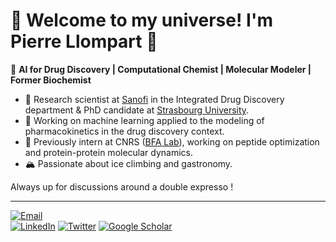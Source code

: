 # 🌌 Welcome to my universe! I'm Pierre Llompart 🚀

🔬 **AI for Drug Discovery | Computational Chemist | Molecular Modeler | Former Biochemist** 

- 🧠 Research scientist at [Sanofi](https://www.sanofi.fr/fr) in the Integrated Drug Discovery department & PhD candidate at [Strasbourg University](https://complex-matter.unistra.fr/equipes-de-recherche/laboratoire-de-chemoinformatique/team/).  
- 🔬 Working on machine learning applied to the modeling of pharmacokinetics in the drug discovery context.  
- 🧩 Previously intern at CNRS ([BFA Lab](https://bfa.u-paris.fr/)), working on peptide optimization and protein-protein molecular dynamics.   
- 🏔 Passionate about ice climbing and gastronomy.  

Always up for discussions around a double expresso !  

---
[![Email](https://img.shields.io/badge/Email-D14836?style=for-the-badge&logo=gmail&logoColor=white)](mailto:pierrellompart@hotmail.com)  
[![LinkedIn](https://img.shields.io/badge/LinkedIn-0077B5?style=for-the-badge&logo=linkedin&logoColor=white)](https://www.linkedin.com/in/llompart)
[![Twitter](https://img.shields.io/badge/Twitter-1DA1F2?style=for-the-badge&logo=twitter&logoColor=white)]([https://twitter.com/yourhandle](https://x.com/pierre_llompart))
[![Google Scholar](https://img.shields.io/badge/Google_Scholar-4285F4?style=for-the-badge&logo=google-scholar&logoColor=white)]([https://scholar.google.com/citations?user=mhnpOc8AAAAJ&hl=fr])
